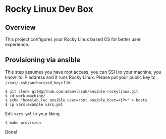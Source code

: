 # Rocky Linux Dev Box

## Overview

This project configures your Rocky Linux based OS for better user experience.

## Provisioning via ansible

This step assumes you have root access, you can SSH to your machine, you know
its IP address and it runs Rocky Linux. Please put your public key to
`/root/.ssh/authorized_keys` file.

```
$ git clone git@github.com:adamvlasak/ansible-rockylinux.git
$ cd work-machine/
$ echo "homelab.loc ansible_user=root ansible_host=<IP>" > hosts
$ cp vars.example vars.yml
```
Edit `vars.yml` to your liking.

```
$ make provision
```

Done!
